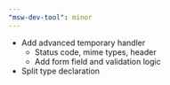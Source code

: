 ```yaml
---
"msw-dev-tool": minor
---
```


- Add advanced temporary handler
  - Status code, mime types, header
  - Add form field and validation logic
- Split type declaration
